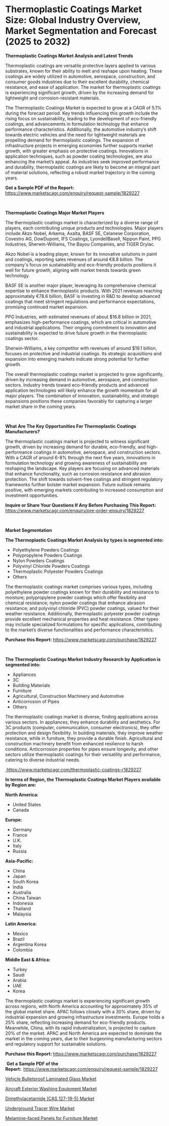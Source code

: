 <p><h1>Thermoplastic Coatings Market Size: Global Industry Overview, Market Segmentation and Forecast (2025 to 2032)</h1></p><p><strong>Thermoplastic Coatings Market Analysis and Latest Trends</strong></p>
<p><p>Thermoplastic coatings are versatile protective layers applied to various substrates, known for their ability to melt and reshape upon heating. These coatings are widely utilized in automotive, aerospace, construction, and consumer goods industries due to their excellent durability, chemical resistance, and ease of application. The market for thermoplastic coatings is experiencing significant growth, driven by the increasing demand for lightweight and corrosion-resistant materials.</p><p>The Thermoplastic Coatings Market is expected to grow at a CAGR of 5.1% during the forecast period. Key trends influencing this growth include the rising focus on sustainability, leading to the development of eco-friendly coatings, and advancements in formulation technology that enhance performance characteristics. Additionally, the automotive industry’s shift towards electric vehicles and the need for lightweight materials are propelling demand for thermoplastic coatings. The expansion of infrastructure projects in emerging economies further supports market growth, with greater emphasis on protective coatings. Innovations in application techniques, such as powder coating technologies, are also enhancing the market’s appeal. As industries seek improved performance and durability, thermoplastic coatings are likely to become an integral part of material solutions, reflecting a robust market trajectory in the coming years.</p></p>
<p><strong>Get a Sample PDF of the Report:&nbsp;</strong> <a href="https://www.marketscagr.com/enquiry/request-sample/1829227?utm_campaign=2126&utm_medium=2&utm_source=Github&utm_content=ia&utm_term=31012025&utm_id=thermoplastic-coatings">https://www.marketscagr.com/enquiry/request-sample/1829227</a></p>
<p>&nbsp;</p>
<p><strong>Thermoplastic Coatings Major Market Players</strong></p>
<p><p>The thermoplastic coatings market is characterized by a diverse range of players, each contributing unique products and technologies. Major players include Akzo Nobel, Arkema, Axalta, BASF SE, Celanese Corporation, Covestro AG, DowDupont, IFS Coatings, LyondellBasell, Nippon Paint, PPG Industries, Sherwin-Williams, The Bayou Companies, and TIGER Drylac. </p><p>Akzo Nobel is a leading player, known for its innovative solutions in paint and coatings, reporting sales revenues of around €8.8 billion. The company's focus on sustainability and eco-friendly products positions it well for future growth, aligning with market trends towards green technology.</p><p>BASF SE is another major player, leveraging its comprehensive chemical expertise to enhance thermoplastic products. With 2021 revenues reaching approximately €78.6 billion, BASF is investing in R&D to develop advanced coatings that meet stringent regulations and performance expectations, promising continued market expansion.</p><p>PPG Industries, with estimated revenues of about $16.8 billion in 2021, emphasizes high-performance coatings, which are critical in automotive and industrial applications. Their ongoing commitment to innovation and sustainability is expected to drive future growth in the thermoplastic coatings sector.</p><p>Sherwin-Williams, a key competitor with revenues of around $19.1 billion, focuses on protective and industrial coatings. Its strategic acquisitions and expansion into emerging markets indicate strong potential for further growth.</p><p>The overall thermoplastic coatings market is projected to grow significantly, driven by increasing demand in automotive, aerospace, and construction sectors. Industry trends toward eco-friendly products and advanced application technologies will likely enhance the growth momentum for all major players. The combination of innovation, sustainability, and strategic expansions positions these companies favorably for capturing a larger market share in the coming years.</p></p>
<p>&nbsp;</p>
<p><strong>What Are The Key Opportunities For Thermoplastic Coatings Manufacturers?</strong></p>
<p><p>The thermoplastic coatings market is projected to witness significant growth, driven by increasing demand for durable, eco-friendly, and high-performance coatings in automotive, aerospace, and construction sectors. With a CAGR of around 6-8% through the next five years, innovations in formulation technology and growing awareness of sustainability are reshaping the landscape. Key players are focusing on advanced materials that enhance functionality, such as corrosion resistance and abrasion protection. The shift towards solvent-free coatings and stringent regulatory frameworks further bolster market expansion. Future outlook remains positive, with emerging markets contributing to increased consumption and investment opportunities.</p></p>
<p><strong>Inquire or Share Your Questions If Any Before Purchasing This Report:</strong> <a href="https://www.marketscagr.com/enquiry/pre-order-enquiry/1829227?utm_campaign=2126&utm_medium=2&utm_source=Github&utm_content=ia&utm_term=31012025&utm_id=thermoplastic-coatings">https://www.marketscagr.com/enquiry/pre-order-enquiry/1829227</a></p>
<p>&nbsp;</p>
<p><strong>Market Segmentation</strong></p>
<p><strong>The Thermoplastic Coatings Market Analysis by types is segmented into:</strong></p>
<p><ul><li>Polyethylene Powders Coatings</li><li>Polypropylene Powders Coatings</li><li>Nylon Powders Coatings</li><li>Polyvinyl Chloride Powders Coatings</li><li>Thermoplastic Polyester Powders Coatings</li><li>Others</li></ul></p>
<p><p>The thermoplastic coatings market comprises various types, including polyethylene powder coatings known for their durability and resistance to moisture; polypropylene powder coatings which offer flexibility and chemical resistance; nylon powder coatings that enhance abrasion resistance; and polyvinyl chloride (PVC) powder coatings, valued for their weather resistance. Additionally, thermoplastic polyester powder coatings provide excellent mechanical properties and heat resistance. Other types may include specialized formulations for specific applications, contributing to the market’s diverse functionalities and performance characteristics.</p></p>
<p><strong>Purchase this Report:&nbsp;</strong><a href="https://www.marketscagr.com/purchase/1829227?utm_campaign=2126&utm_medium=2&utm_source=Github&utm_content=ia&utm_term=31012025&utm_id=thermoplastic-coatings">https://www.marketscagr.com/purchase/1829227</a></p>
<p>&nbsp;</p>
<p><strong>The Thermoplastic Coatings Market Industry Research by Application is segmented into:</strong></p>
<p><ul><li>Appliances</li><li>3C</li><li>Building Materials</li><li>Furniture</li><li>Agricultural, Construction Machinery and Automotive</li><li>Anticorrosion of Pipes</li><li>Others</li></ul></p>
<p><p>The thermoplastic coatings market is diverse, finding applications across various sectors. In appliances, they enhance durability and aesthetics. For 3C products (computer, communication, consumer electronics), they offer protection and design flexibility. In building materials, they improve weather resistance, while in furniture, they provide a durable finish. Agricultural and construction machinery benefit from enhanced resilience to harsh conditions. Anticorrosion properties for pipes ensure longevity, and other sectors utilize thermoplastic coatings for their versatility and performance, catering to diverse industrial needs.</p></p>
<p><a href="https://www.marketscagr.com/thermoplastic-coatings-r1829227?utm_campaign=2126&utm_medium=2&utm_source=Github&utm_content=ia&utm_term=31012025&utm_id=thermoplastic-coatings">&nbsp;https://www.marketscagr.com/thermoplastic-coatings-r1829227</a></p>
<p><strong>In terms of Region, the Thermoplastic Coatings Market Players available by Region are:</strong></p>
<p>
    <p> <strong> North America: </strong>
        <ul>
            <li>United States</li>
            <li>Canada</li>
        </ul>
        </p> 
    <p> <strong> Europe: </strong>
        <ul>
            <li>Germany</li>
            <li>France</li>
            <li>U.K.</li>
            <li>Italy</li>
            <li>Russia</li>
        </ul>
        </p> 
    <p> <strong> Asia-Pacific: </strong>
        <ul>
            <li>China</li>
            <li>Japan</li>
            <li>South Korea</li>
            <li>India</li>
            <li>Australia</li>
            <li>China Taiwan</li>
            <li>Indonesia</li>
            <li>Thailand</li>
            <li>Malaysia</li>
        </ul>
        </p> 
    <p> <strong> Latin America: </strong>
        <ul>
            <li>Mexico</li>
            <li>Brazil</li>
            <li>Argentina Korea</li>
            <li>Colombia</li>
        </ul>
        </p> 
    <p> <strong> Middle East & Africa: </strong>
        <ul>
            <li>Turkey</li>
            <li>Saudi</li>
            <li>Arabia</li>
            <li>UAE</li>
            <li>Korea</li>
        </ul>
    </p>
    </p>
<p><p>The thermoplastic coatings market is experiencing significant growth across regions, with North America accounting for approximately 35% of the global market share. APAC follows closely with a 30% share, driven by industrial expansion and growing infrastructure investments. Europe holds a 25% share, reflecting increasing demand for eco-friendly products. Meanwhile, China, with its rapid industrialization, is projected to capture 20% of the market. APAC and North America are expected to dominate the market in the coming years, due to their burgeoning manufacturing sectors and regulatory support for sustainable solutions.</p></p>
<p><strong>Purchase this Report: </strong><a href="https://www.marketscagr.com/purchase/1829227?utm_campaign=2126&utm_medium=2&utm_source=Github&utm_content=ia&utm_term=31012025&utm_id=thermoplastic-coatings">https://www.marketscagr.com/purchase/1829227</a></p>
<p>&nbsp;<strong>Get a Sample PDF of the Report:&nbsp;&nbsp;</strong><a href="https://www.marketscagr.com/enquiry/request-sample/1829227?utm_campaign=2126&utm_medium=2&utm_source=Github&utm_content=ia&utm_term=31012025&utm_id=thermoplastic-coatings">https://www.marketscagr.com/enquiry/request-sample/1829227</a></p>
<p><strong></strong></p>
<p><p><a href="https://www.linkedin.com/pulse/vehicle-bulletproof-laminated-glass-market-size-share-trends-analysis-q6czc?utm_campaign=2126&utm_medium=2&utm_source=Github&utm_content=ia&utm_term=31012025&utm_id=thermoplastic-coatings">Vehicle Bulletproof Laminated Glass Market</a></p><p><a href="https://www.linkedin.com/pulse/aircraft-exterior-washing-equipment-market-report-mines-projected-it9jf?utm_campaign=2126&utm_medium=2&utm_source=Github&utm_content=ia&utm_term=31012025&utm_id=thermoplastic-coatings">Aircraft Exterior Washing Equipment Market</a></p><p><a href="https://www.linkedin.com/pulse/consumer-behavior-shifts-dimethylacetamide-cas-127-19-5-fhhcc?utm_campaign=2126&utm_medium=2&utm_source=Github&utm_content=ia&utm_term=31012025&utm_id=thermoplastic-coatings">Dimethylacetamide (CAS 127-19-5) Market</a></p><p><a href="https://github.com/gukenneth26571/Market-Research-Report-List-1/blob/main/underground-tracer-wire-market.md?utm_campaign=2126&utm_medium=2&utm_source=Github&utm_content=ia&utm_term=31012025&utm_id=thermoplastic-coatings">Underground Tracer Wire Market</a></p><p><a href="https://www.linkedin.com/pulse/projected-melamine-faced-panels-furniture-market-growth-a3zaf?utm_campaign=2126&utm_medium=2&utm_source=Github&utm_content=ia&utm_term=31012025&utm_id=thermoplastic-coatings">Melamine-faced Panels for Furniture Market</a></p></p>